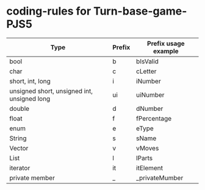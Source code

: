 # coding-rules for Turn-base-game-PJS5

| Type  | Prefix | Prefix usage example |
| ------------- | --- | ------------- |
| bool  | b | bIsValid  |
| char  | c | cLetter  |
| short, int, long  | i | iNumber  |
| unsigned short, unsigned int, unsigned long  | ui | uiNumber  |
| double  | d | dNumber  |
| float  | f | fPercentage  |
| enum  | e | eType  |
| String  | s | sName  |
| Vector  | v | vMoves  |
| List  | l | lParts  |
| iterator  | it | itElement  |
| private member  | _ | _privateMumber  |
